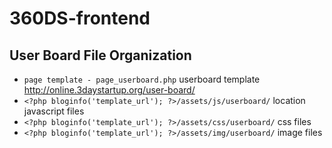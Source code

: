 360DS-frontend
==============

## User Board File Organization
* `page template - page_userboard.php` userboard template http://online.3daystartup.org/user-board/
* `<?php bloginfo('template_url'); ?>/assets/js/userboard/` location javascript files
* `<?php bloginfo('template_url'); ?>/assets/css/userboard/` css files
* `<?php bloginfo('template_url'); ?>/assets/img/userboard/` image files
